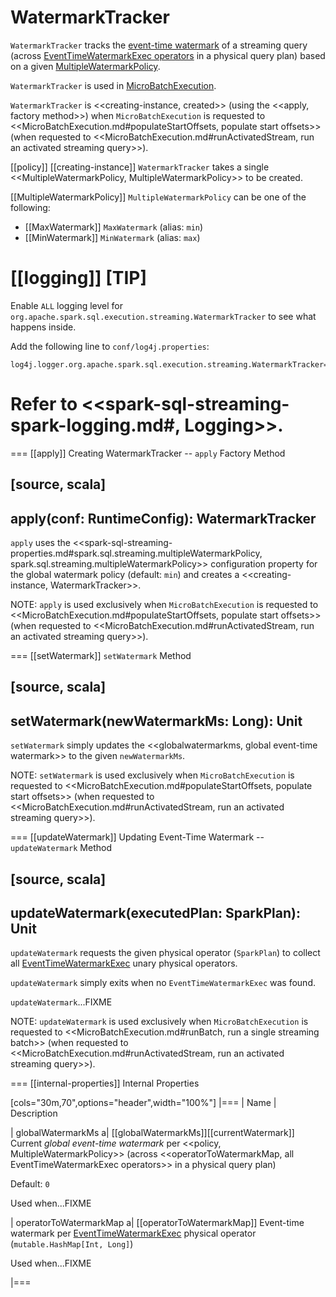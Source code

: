 # WatermarkTracker

`WatermarkTracker` tracks the [event-time watermark](#globalWatermarkMs) of a streaming query (across [EventTimeWatermarkExec operators](#operatorToWatermarkMap) in a physical query plan) based on a given [MultipleWatermarkPolicy](#policy).

`WatermarkTracker` is used in [MicroBatchExecution](MicroBatchExecution.md#watermarkTracker).

`WatermarkTracker` is <<creating-instance, created>> (using the <<apply, factory method>>) when `MicroBatchExecution` is requested to <<MicroBatchExecution.md#populateStartOffsets, populate start offsets>> (when requested to <<MicroBatchExecution.md#runActivatedStream, run an activated streaming query>>).

[[policy]]
[[creating-instance]]
`WatermarkTracker` takes a single <<MultipleWatermarkPolicy, MultipleWatermarkPolicy>> to be created.

[[MultipleWatermarkPolicy]]
`MultipleWatermarkPolicy` can be one of the following:

* [[MaxWatermark]] `MaxWatermark` (alias: `min`)
* [[MinWatermark]] `MinWatermark` (alias: `max`)

[[logging]]
[TIP]
====
Enable `ALL` logging level for `org.apache.spark.sql.execution.streaming.WatermarkTracker` to see what happens inside.

Add the following line to `conf/log4j.properties`:

```
log4j.logger.org.apache.spark.sql.execution.streaming.WatermarkTracker=ALL
```

Refer to <<spark-sql-streaming-spark-logging.md#, Logging>>.
====

=== [[apply]] Creating WatermarkTracker -- `apply` Factory Method

[source, scala]
----
apply(conf: RuntimeConfig): WatermarkTracker
----

`apply` uses the <<spark-sql-streaming-properties.md#spark.sql.streaming.multipleWatermarkPolicy, spark.sql.streaming.multipleWatermarkPolicy>> configuration property for the global watermark policy (default: `min`) and creates a <<creating-instance, WatermarkTracker>>.

NOTE: `apply` is used exclusively when `MicroBatchExecution` is requested to <<MicroBatchExecution.md#populateStartOffsets, populate start offsets>> (when requested to <<MicroBatchExecution.md#runActivatedStream, run an activated streaming query>>).

=== [[setWatermark]] `setWatermark` Method

[source, scala]
----
setWatermark(newWatermarkMs: Long): Unit
----

`setWatermark` simply updates the <<globalwatermarkms, global event-time watermark>> to the given `newWatermarkMs`.

NOTE: `setWatermark` is used exclusively when `MicroBatchExecution` is requested to <<MicroBatchExecution.md#populateStartOffsets, populate start offsets>> (when requested to <<MicroBatchExecution.md#runActivatedStream, run an activated streaming query>>).

=== [[updateWatermark]] Updating Event-Time Watermark -- `updateWatermark` Method

[source, scala]
----
updateWatermark(executedPlan: SparkPlan): Unit
----

`updateWatermark` requests the given physical operator (`SparkPlan`) to collect all [EventTimeWatermarkExec](physical-operators/EventTimeWatermarkExec.md) unary physical operators.

`updateWatermark` simply exits when no `EventTimeWatermarkExec` was found.

`updateWatermark`...FIXME

NOTE: `updateWatermark` is used exclusively when `MicroBatchExecution` is requested to <<MicroBatchExecution.md#runBatch, run a single streaming batch>> (when requested to <<MicroBatchExecution.md#runActivatedStream, run an activated streaming query>>).

=== [[internal-properties]] Internal Properties

[cols="30m,70",options="header",width="100%"]
|===
| Name
| Description

| globalWatermarkMs
a| [[globalWatermarkMs]][[currentWatermark]] Current *global event-time watermark* per <<policy, MultipleWatermarkPolicy>> (across <<operatorToWatermarkMap, all EventTimeWatermarkExec operators>> in a physical query plan)

Default: `0`

Used when...FIXME

| operatorToWatermarkMap
a| [[operatorToWatermarkMap]] Event-time watermark per [EventTimeWatermarkExec](physical-operators/EventTimeWatermarkExec.md) physical operator (`mutable.HashMap[Int, Long]`)

Used when...FIXME

|===
